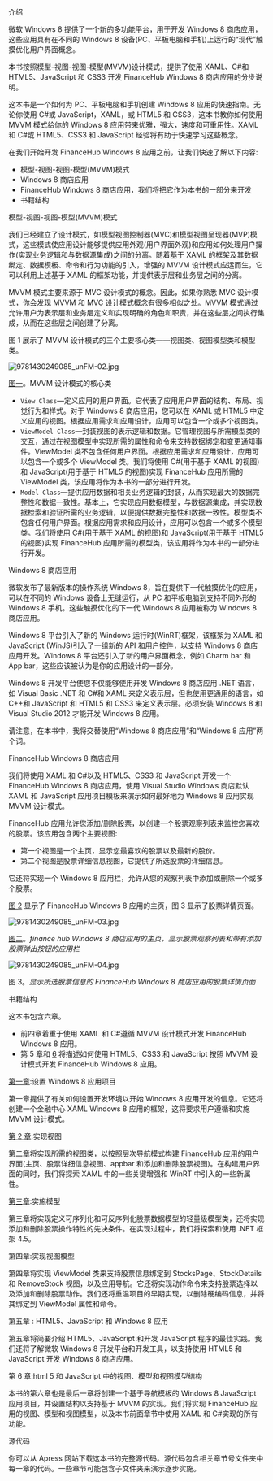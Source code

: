 介绍

微软 Windows 8 提供了一个新的多功能平台，用于开发 Windows 8 商店应用，这些应用具有在不同的 Windows 8 设备(PC、平板电脑和手机)上运行的“现代”触摸优化用户界面概念。

本书按照模型-视图-视图-模型(MVVM)设计模式，提供了使用 XAML、C#和 HTML5、JavaScript 和 CSS3 开发 FinanceHub Windows 8 商店应用的分步说明。

这本书是一个如何为 PC、平板电脑和手机创建 Windows 8 应用的快速指南。无论你使用 C#或 JavaScript，XAML，或 HTML5 和 CSS3，这本书教你如何使用 MVVM 模式给你的 Windows 8 应用带来优雅，强大，速度和可重用性。XAML 和 C#或 HTML5、CSS3 和 JavaScript 经验将有助于快速学习这些概念。

在我们开始开发 FinanceHub Windows 8 应用之前，让我们快速了解以下内容:

*   模型-视图-视图-模型(MVVM)模式
*   Windows 8 商店应用
*   FinanceHub Windows 8 商店应用，我们将把它作为本书的一部分来开发
*   书籍结构

模型-视图-视图-模型(MVVM)模式

我们已经建立了设计模式，如模型视图控制器(MVC)和模型视图呈现器(MVP)模式，这些模式使应用设计能够提供应用外观(用户界面外观)和应用如何处理用户操作(实现业务逻辑和与数据源集成)之间的分离。随着基于 XAML 的框架及其数据绑定、数据模板、命令和行为功能的引入，增强的 MVVM 设计模式应运而生，它可以利用上述基于 XAML 的框架功能，并提供表示层和业务层之间的分离。

MVVM 模式主要来源于 MVC 设计模式的概念。因此，如果你熟悉 MVC 设计模式，你会发现 MVVM 和 MVC 设计模式概念有很多相似之处。MVVM 模式通过允许用户为表示层和业务层定义和实现明确的角色和职责，并在这些层之间执行集成，从而在这些层之间创建了分离。

图 1 展示了 MVVM 设计模式的三个主要核心类——视图类、视图模型类和模型类。

![9781430249085_unFM-02.jpg](img/-02.jpg)

[图一](#_Fig1)。MVVM 设计模式的核心类

*   `View Class`—定义应用的用户界面。它代表了应用用户界面的结构、布局、视觉行为和样式。对于 Windows 8 商店应用，您可以在 XAML 或 HTML5 中定义应用的视图。根据应用需求和应用设计，应用可以包含一个或多个视图类。
*   `ViewModel Class`—封装视图的表示逻辑和数据。它管理视图与所需模型类的交互，通过在视图模型中实现所需的属性和命令来支持数据绑定和变更通知事件。ViewModel 类不包含任何用户界面。根据应用需求和应用设计，应用可以包含一个或多个 ViewModel 类。我们将使用 C#(用于基于 XAML 的视图)和 JavaScript(用于基于 HTML5 的视图)实现 FinanceHub 应用所需的 ViewModel 类，该应用将作为本书的一部分进行开发。
*   `Model Class`—提供应用数据和相关业务逻辑的封装，从而实现最大的数据完整性和数据一致性。基本上，它实现应用数据模型，与数据源集成，并实现数据检索和验证所需的业务逻辑，以便提供数据完整性和数据一致性。模型类不包含任何用户界面。根据应用需求和应用设计，应用可以包含一个或多个模型类。我们将使用 C#(用于基于 XAML 的视图)和 JavaScript(用于基于 HTML5 的视图)实现 FinanceHub 应用所需的模型类，该应用将作为本书的一部分进行开发。

Windows 8 商店应用

微软发布了最新版本的操作系统 Windows 8，旨在提供下一代触摸优化的应用，可以在不同的 Windows 设备上无缝运行，从 PC 和平板电脑到支持不同外形的 Windows 8 手机。这些触摸优化的下一代 Windows 8 应用被称为 Windows 8 商店应用。

Windows 8 平台引入了新的 Windows 运行时(WinRT)框架，该框架为 XAML 和 JavaScript (WinJS)引入了一组新的 API 和用户控件，以支持 Windows 8 商店应用开发。Windows 8 平台还引入了新的用户界面概念，例如 Charm bar 和 App bar，这些应该被认为是你的应用设计的一部分。

Windows 8 开发平台使您不仅能够使用开发 Windows 8 商店应用 .NET 语言，如 Visual Basic .NET 和 C#和 XAML 来定义表示层，但也使用更通用的语言，如 C++和 JavaScript 和 HTML5 和 CSS3 来定义表示层。必须安装 Windows 8 和 Visual Studio 2012 才能开发 Windows 8 应用。

请注意，在本书中，我将交替使用“Windows 8 商店应用”和“Windows 8 应用”两个词。

FinanceHub Windows 8 商店应用

我们将使用 XAML 和 C#以及 HTML5、CSS3 和 JavaScript 开发一个 FinanceHub Windows 8 商店应用，使用 Visual Studio Windows 商店默认 XAML 和 JavaScript 应用项目模板来演示如何最好地为 Windows 8 应用实现 MVVM 设计模式。

FinanceHub 应用允许您添加/删除股票，以创建一个股票观察列表来监控您喜欢的股票。该应用包含两个主要视图:

*   第一个视图是一个主页，显示您最喜欢的股票以及最新的股价。
*   第二个视图是股票详细信息视图，它提供了所选股票的详细信息。

它还将实现一个 Windows 8 应用栏，允许从您的观察列表中添加或删除一个或多个股票。

[图 2](#Fig2) 显示了 FinanceHub Windows 8 应用的主页，图 3 显示了股票详情页面。

![9781430249085_unFM-03.jpg](img/-03.jpg)

[图二](#_Fig2)。*finance hub Windows 8 商店应用的主页，显示股票观察列表和带有添加股票弹出按钮的应用栏*

![9781430249085_unFM-04.jpg](img/-04.jpg)

图 3。*显示所选股票信息的 FinanceHub Windows 8 商店应用的股票详情页面*

书籍结构

这本书包含六章。

*   前四章着重于使用 XAML 和 C#遵循 MVVM 设计模式开发 FinanceHub Windows 8 应用。
*   第 5 章和 [6](6.html) 将描述如何使用 HTML5、CSS3 和 JavaScript 按照 MVVM 设计模式开发 FinanceHub Windows 8 应用。

[第一章](1.html):设置 Windows 8 应用项目

第一章提供了有关如何设置开发环境以开始 Windows 8 应用开发的信息。它还将创建一个金融中心 XAML Windows 8 应用的框架，这将要求用户遵循和实施 MVVM 设计模式。

[第 2 章](2.html):实现视图

第二章将实现所需的视图类，以按照层次导航模式构建 FinanceHub 应用的用户界面(主页、股票详细信息视图、appbar 和添加和删除股票视图)。在构建用户界面的同时，我们将探索 XAML 中的一些关键增强和 WinRT 中引入的一些新属性。

[第三章](3.html):实施模型

第三章将实现定义可序列化和可反序列化股票数据模型的轻量级模型类，还将实现添加和删除股票操作特性的先决条件。在实现过程中，我们将探索和使用 .NET 框架 4.5。

第四章:实现视图模型

第四章将实现 ViewModel 类来支持股票信息绑定到 StocksPage、StockDetails 和 RemoveStock 视图，以及应用导航。它还将实现动作命令来支持股票选择以及添加和删除股票动作。我们还将重温项目的早期实现，以删除硬编码信息，并将其绑定到 ViewModel 属性和命令。

第五章 : HTML5、JavaScript 和 Windows 8 应用

第五章将简要介绍 HTML5、JavaScript 和开发 JavaScript 程序的最佳实践。我们还将了解微软 Windows 8 开发平台和开发工具，以支持使用 HTML5 和 JavaScript 开发 Windows 8 商店应用。

第 6 章:html 5 和 JavaScript 中的视图、模型和视图模型结构

本书的第六章也是最后一章将创建一个基于导航模板的 Windows 8 JavaScript 应用项目，并设置结构以支持基于 MVVM 的实现。我们将实现 FinanceHub 应用的视图、模型和视图模型，以及本书前面章节中使用 XAML 和 C#实现的所有功能。

源代码

你可以从 Apress 网站下载这本书的完整源代码。源代码包含相关章节号文件夹中每一章的代码。一些章节可能包含子文件夹来演示逐步实施。